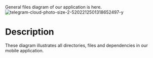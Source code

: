 General files diagram of our application is here.
![telegram-cloud-photo-size-2-5202212501318652497-y](https://github.com/fpmi-hci-2023/project13b-mobile-6y6jlu/assets/75728340/69118a55-526b-4a1e-a313-13c4c562e550)

# Description
These diagram illustrates all directories, files and dependencies in our mobile application.